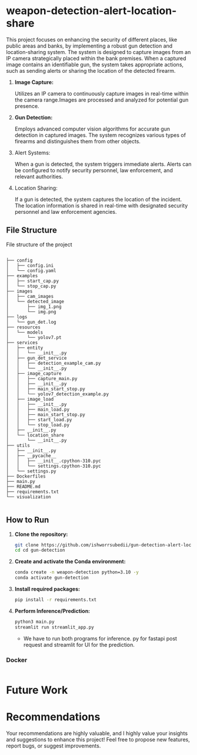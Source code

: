 # weapon-detection-alert-location-share
This project focuses on enhancing the security of different places, like public areas and banks, by implementing a robust gun detection and location-sharing system. The system is designed to capture images from an IP camera strategically placed within the bank premises. When a captured image contains an identifiable gun, the system takes appropriate actions, such as sending alerts or sharing the location of the detected firearm.


1. **Image Capture:**

    Utilizes an IP camera to continuously capture images in real-time within the camera range.Images are processed and analyzed for potential gun presence.

2. **Gun Detection:**

    Employs advanced computer vision algorithms for accurate gun detection in captured images.
  The system recognizes various types of firearms and distinguishes them from other objects. 
3. Alert Systems:

    When a gun is detected, the system triggers immediate alerts.
Alerts can be configured to notify security personnel, law enforcement, and relevant authorities.
4. Location Sharing:

    If a gun is detected, the system captures the location of the incident.
The location information is shared in real-time with designated security personnel and law enforcement agencies.
## File Structure
File structure of the project

```commandline

├── config
│   ├── config.ini
│   └── config.yaml
├── examples
│   ├── start_cap.py
│   └── stop_cap.py
├── images
│   ├── cam_images
│   └── detected_image
│       ├── img_1.png
│       └── img.png
├── logs
│   └── gun_det.log
├── resources
│   └── models
│       └── yolov7.pt
├── services
│   ├── entity
│   │   └── __init__.py
│   ├── gun_det_service
│   │   ├── detection_example_cam.py
│   │   └── __init__.py
│   ├── image_capture
│   │   ├── capture_main.py
│   │   ├── __init__.py
│   │   ├── main_start_stop.py
│   │   └── yolov7_detection_example.py
│   ├── image_load
│   │   ├── __init__.py
│   │   ├── main_load.py
│   │   ├── main_start_stop.py
│   │   ├── start_load.py
│   │   └── stop_load.py
│   ├── __init__.py
│   └── location_share
│       └── __init__.py
├── utils
│   ├── __init__.py
│   ├── __pycache__
│   │   ├── __init__.cpython-310.pyc
│   │   └── settings.cpython-310.pyc
│   └── settings.py
├── Dockerfiles
├── main.py
├── README.md
├── requirements.txt
└── visualization


```




## How to Run

1. **Clone the repository:**
    ```bash
    git clone https://github.com/ishworrsubedii/gun-detection-alert-location-share.git
    cd cd gun-detection
    ```

2. **Create and activate the Conda environment:**
    ```bash
    conda create -n weapon-detection python=3.10 -y
    conda activate gun-detection
    ```

3. **Install required packages:**
    ```bash
    pip install -r requirements.txt
    ```

4. **Perform Inference/Prediction:**
    ```bash
    python3 main.py
    streamlit run streamlit_app.py
    ```
   
   - We have to run both programs for inference. py for fastapi post request and streamlit for UI for the prediction.


### Docker
```commandline
```
# Future Work

# Recommendations
Your recommendations are highly valuable, and I highly value your insights and suggestions to enhance this project! Feel free to propose new features, report bugs, or suggest improvements.